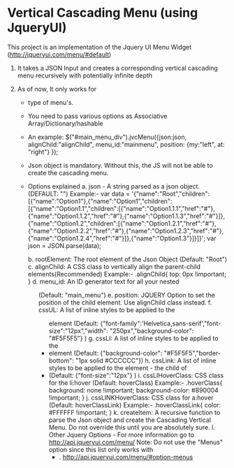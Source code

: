 Vertical Cascading Menu (using JqueryUI)
=======================

This project is an implementation of the Jquery UI Menu Widget (http://jqueryui.com/menu/#default)

1. It takes a JSON Input and creates a corresponding vertical cascading menu recursively with potentially infinite depth
2. As of now, It only works for <ul><li> type of menu's.
3. You need to pass various options as Associative Array/Dictionary/hashable
4. An example:
   $("#main_menu_div").jvcMenu({json:json,
				alignChild:"alignChild",
				menu_id:"mainmenu",
				position: {my:"left", at: "right"}
			      });
5. Json object is mandatory. Without this, the JS will not be able to create the cascading menu.
5. Options explained
   a. json - A string parsed as a json object.(DEFAULT: "")
      Example:- 
      var data = '{"name":"Root","children":[{"name":"Option1"},{"name":"Option1","children":[{"name":"Option1.1","children":[{"name":"Option1.1.1","href":"#"},{"name":"Option1.1.2","href":"#"},{"name":"Option1.1.3","href":"#"}]},{"name":"Option1.2","children":[{"name":"Option1.2.1","href":"#"},{"name":"Option1.2.2","href":"#"},{"name":"Option1.2.3","href":"#"},{"name":"Option1.2.4","href":"#"}]},{"name":"Option1.3"}]}]}';
      var json = JSON.parse(data);
  
   b. rootElement: The root element of the Json Object (Default: "Root")
   c. alignChild: A CSS class to vertically align the parent-child elements(Recommended)
      Example:-
            .alignChild{
                top: 0px !important;
            }
   d. menu_id: An ID generator text for all your nested <ul>(Default: "main_menu")
   e. position: JQUERY Option to set the position of the child element. Use alignChild class instead.
   f. cssUL: A list of inline styles to be applied to the <ul> element
      (Default: {"font-family":'Helvetica,sans-serif',"font-size":"12px","width": "250px","background-color": "#F5F5F5"} )
   g. cssLI:  A list of inline styles to be applied to the <li> element
      (Default: {"background-color": "#F5F5F5","border-bottom": "1px solid #CCCCCC"})
   h. cssLink: A list of inline styles to be applied to the <a> element - the child of <li>
      (Default: {"font-size":"12px"} )
   i. cssLIHoverClass: CSS class for the li:hover (Default: hoverClass)
      Example:-
            .hoverClass{
                background: none !important;
                background-color: #890004 !important;
            }
   j. cssLINKHoverClass: CSS class for a:hover (Default: hoverClassLink)
      Example:-
            .hoverClassLink{
                color: #FFFFFF !important;
            }
   k. createItem: A recursive function to parse the Json object and create the Cascading Vertical Menu. Do not override this until you are absolutely sure.
   l. Other Jquery Options - For more information go to http://api.jqueryui.com/menu/
      Note: Do not use the "Menus" option since this list only works with <ul><li>. http://api.jqueryui.com/menu/#option-menus     
